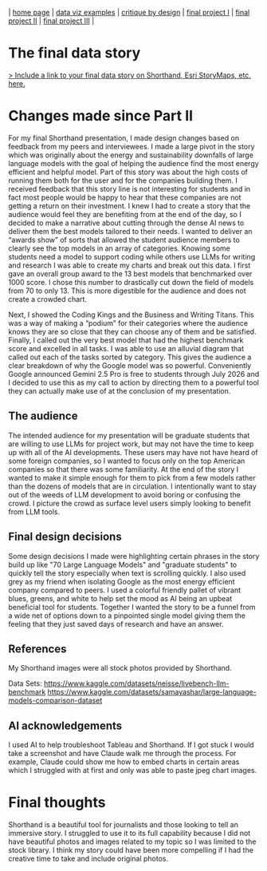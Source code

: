 | [home page](https://cmustudent.github.io/tswd-portfolio-templates/) | [data viz examples](dataviz-examples) | [critique by design](critique-by-design) | [final project I](final-project-part-one) | [final project II](final-project-part-two) | [final project III](final-project-part-three) |

# The final data story
[> Include a link to your final data story on Shorthand, Esri StoryMaps, etc. here. ](https://carnegiemellon.shorthandstories.com/aimodelselector/index.html)


# Changes made since Part II

For my final Shorthand presentation, I made design changes based on feedback from my peers and interviewees.  I made a large pivot in the story which was originally about the energy and sustainability downfalls of large language models with the goal of helping the audience find the most energy efficient and helpful model.  Part of this story was about the high costs of running them both for the user and for the companies building them.  I received feedback that this story line is not interesting for students and in fact most people would be happy to hear that these companies are not getting a return on their investment.  I knew I had to create a story that the audience would feel they are benefiting from at the end of the day, so I decided to make a narrative about cutting through the dense AI news to deliver them the best models tailored to their needs. 
I wanted to deliver an “awards show” of sorts that allowed the student audience members to clearly see the top models in an array of categories.  Knowing some students need a model to support coding while others use LLMs for writing and research I was able to create my charts and break out this data.  I first gave an overall group award to the 13 best models that benchmarked over 1000 score.  I chose this number to drastically cut down the field of models from 70 to only 13.  This is more digestible for the audience and does not create a crowded chart.  

Next, I showed the Coding Kings and the Business and Writing Titans.  This was a way of making a “podium” for their categories where the audience knows they are so close that they can choose any of them and be satisfied.  Finally, I called out the very best model that had the highest benchmark score and excelled in all tasks.  I was able to use an alluvial diagram that called out each of the tasks sorted by category.  This gives the audience a clear breakdown of why the Google model was so powerful.  Conveniently Google announced Gemini 2.5 Pro is free to students through July 2026 and I decided to use this as my call to action by directing them to a powerful tool they can actually make use of at the conclusion of my presentation.   

## The audience


The intended audience for my presentation will be graduate students that are willing to use LLMs for project work, but may not have the time to keep up with all of the AI developments.  These users may have not have heard of some foreign companies, so I wanted to focus only on the top American companies so that there was some familiarity.  At the end of the story I wanted to make it simple enough for them to pick from a few models rather than the dozens of models that are in circulation.  I intentionally want to stay out of the weeds of LLM development to avoid boring or confusing the crowd.  I picture the crowd as surface level users simply looking to benefit from LLM tools.  

## Final design decisions

Some design decisions I made were highlighting certain phrases in the story build up like "70 Large Language Models" and "graduate students" to quickly tell the story especially when text is scrolling quickly.  I also used grey as my friend when isolating Google as the most energy efficient company compared to peers.  I used a colorful friendly pallet of vibrant blues, greens, and white to help set the mood as AI being an upbeat beneficial tool for students. Together I wanted the story to be a funnel from a wide net of options down to a pinpointed single model giving them the feeling that they just saved days of research and have an answer.

## References

My Shorthand images were all stock photos provided by Shorthand.

Data Sets: 
https://www.kaggle.com/datasets/neisse/livebench-llm-benchmark
https://www.kaggle.com/datasets/samayashar/large-language-models-comparison-dataset

## AI acknowledgements
I used AI to help troubleshoot Tableau and Shorthand. If I got stuck I would take a screenshot and have Claude walk me through the process. For example, Claude could show me how to embed charts in certain areas which I struggled with at first and only was able to paste jpeg chart images. 

# Final thoughts
Shorthand is a beautiful tool for journalists and those looking to tell an immersive story.  I struggled to use it to its full capability because I did not have beautiful photos and images related to my topic so I was limited to the stock library.  I think my story could have been more compelling if I had the creative time to take and include original photos.  

